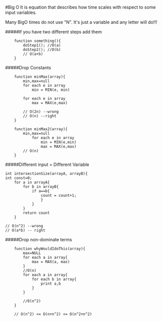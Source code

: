 #Big O
It is equation that describes how time scales with respect to some input variables.

Many BigO times do not use "N". It's just a variable and any letter will do!!!    

#####If you have two different steps add them


        function something(){
            doStep1(); //O(a)
            doStep2(); //O(b) 
            // O(a+b)
        }
#####Drop Constants
    
        
        function minMax(array){
            min,max=null
            for each e in array
                min = MIN(e, min)
            
            for each e in array
                max = MAX(e,max)
            
            // O(2n) --wrong
            // O(n) --right
        }
        
        function minMax2(array){
            min,max=null
                for each e in array
                    min = MIN(e,min)
                    max = MAX(e,max)
            // O(n)
        }
        
#####Different input = Different Variable


    int intersectionSize(arrayA, arrayB){
    int const=0;
        for a in arrayA{
            for b in arrayB{
                if a==b{
                    count = count+1;
                    }
                }
            }        
            return count
        }
        
    // O(n^2) --wrong
    // O(a*b) -- right     
    
#####Drop non-dominate terms

        
        function whyWouldIdoThis(array){
            max=NULL
            for each a in array{
                max = MAX(a, max)
            }
            //O(n)
            for each a in array{
                for each b in array{
                    print a,b
                }
            }
            
            //O(n^2)
        }
        
        // O(n^2) <= O(n+n^2) <= O(n^2+n^2)
